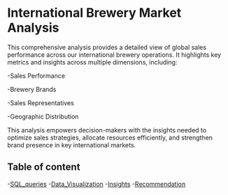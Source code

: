 # International Brewery Market Analysis
This comprehensive analysis provides a detailed view of global sales performance across our international brewery operations. It highlights key metrics and insights across multiple dimensions, including:

-Sales Performance

-Brewery Brands

-Sales Representatives

-Geographic Distribution

This analysis empowers decision-makers with the insights needed to optimize sales strategies, allocate resources efficiently, and strengthen brand presence in key international markets.

## Table of content

-[SQL_queries](#SQL_queries) 
-[Data_Visualization](#Data_Visualization)
-[Insights](#Insights)
-[Recommendation](#Recommendation)
